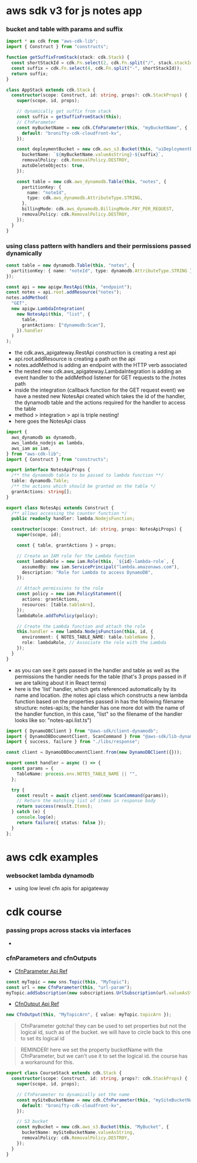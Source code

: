 # aws sdk v3 for js notes app

### bucket and table with params and suffix

```ts
import * as cdk from "aws-cdk-lib";
import { Construct } from "constructs";

function getSuffixFromStack(stack: cdk.Stack) {
  const shortStackId = cdk.Fn.select(2, cdk.Fn.split("/", stack.stackId));
  const suffix = cdk.Fn.select(4, cdk.Fn.split("-", shortStackId));
  return suffix;
}

class AppStack extends cdk.Stack {
  constructor(scope: Construct, id: string, props?: cdk.StackProps) {
    super(scope, id, props);

    // dynamically get suffix from stack
    const suffix = getSuffixFromStack(this);
    // CfnParameter
    const myBucketName = new cdk.CfnParameter(this, "myBucketName", {
      default: "bronifty-cdk-cloudfront-kv",
    });

    const deploymentBucket = new cdk.aws_s3.Bucket(this, "uiDeploymentBucket", {
      bucketName: `${myBucketName.valueAsString}-${suffix}`,
      removalPolicy: cdk.RemovalPolicy.DESTROY,
      autoDeleteObjects: true,
    });

    const table = new cdk.aws_dynamodb.Table(this, "notes", {
      partitionKey: {
        name: "noteId",
        type: cdk.aws_dynamodb.AttributeType.STRING,
      },
      billingMode: cdk.aws_dynamodb.BillingMode.PAY_PER_REQUEST,
      removalPolicy: cdk.RemovalPolicy.DESTROY,
    });
  }
}
```

### using class pattern with handlers and their permissions passed dynamically

```ts
const table = new dynamodb.Table(this, "notes", {
  partitionKey: { name: "noteId", type: dynamodb.AttributeType.STRING },
});

const api = new apigw.RestApi(this, "endpoint");
const notes = api.root.addResource("notes");
notes.addMethod(
  "GET",
  new apigw.LambdaIntegration(
    new NotesApi(this, "list", {
      table,
      grantActions: ["dynamodb:Scan"],
    }).handler
  )
);
```

- the cdk.aws_apigateway.RestApi construction is creating a rest api
- api.root.addResource is creating a path on the api
- notes.addMethod is adding an endpoint with the HTTP verb associated
- the nested new cdk.aws_apigateway.LambdaIntegration is adding an event handler to the addMethod listener for GET requests to the /notes path
- inside the integration (callback function for the GET request event) we have a nested new NotesApi created which takes the id of the handler, the dynamodb table and the actions required for the handler to access the table
- method > integration > api is triple nesting!
- here goes the NotesApi class

```ts
import {
  aws_dynamodb as dynamodb,
  aws_lambda_nodejs as lambda,
  aws_iam as iam,
} from "aws-cdk-lib";
import { Construct } from "constructs";

export interface NotesApiProps {
  /** the dynamodb table to be passed to lambda function **/
  table: dynamodb.Table;
  /** the actions which should be granted on the table */
  grantActions: string[];
}

export class NotesApi extends Construct {
  /** allows accessing the counter function */
  public readonly handler: lambda.NodejsFunction;

  constructor(scope: Construct, id: string, props: NotesApiProps) {
    super(scope, id);

    const { table, grantActions } = props;

    // Create an IAM role for the Lambda function
    const lambdaRole = new iam.Role(this, `${id}-lambda-role`, {
      assumedBy: new iam.ServicePrincipal("lambda.amazonaws.com"),
      description: "Role for Lambda to access DynamoDB",
    });

    // Attach permissions to the role
    const policy = new iam.PolicyStatement({
      actions: grantActions,
      resources: [table.tableArn],
    });
    lambdaRole.addToPolicy(policy);

    // Create the Lambda function and attach the role
    this.handler = new lambda.NodejsFunction(this, id, {
      environment: { NOTES_TABLE_NAME: table.tableName },
      role: lambdaRole, // Associate the role with the Lambda
    });
  }
}
```

- as you can see it gets passed in the handler and table as well as the permissions the handler needs for the table (that's 3 props passed in if we are talking about it in React terms)
- here is the 'list' handler, which gets referenced automatically by its name and location. (the notes api class which constructs a new lambda function based on the properties passed in has the following filename structure: notes-api.ts; the handler has one more dot with the name of the handler function, in this case, "list" so the filename of the handler looks like so: "notes-api.list.ts")

```ts
import { DynamoDBClient } from "@aws-sdk/client-dynamodb";
import { DynamoDBDocumentClient, ScanCommand } from "@aws-sdk/lib-dynamodb";
import { success, failure } from "./libs/response";

const client = DynamoDBDocumentClient.from(new DynamoDBClient({}));

export const handler = async () => {
  const params = {
    TableName: process.env.NOTES_TABLE_NAME || "",
  };

  try {
    const result = await client.send(new ScanCommand(params));
    // Return the matching list of items in response body
    return success(result.Items);
  } catch (e) {
    console.log(e);
    return failure({ status: false });
  }
};
```

# aws cdk examples

### websocket lambda dynamodb

- using low level cfn apis for apigateway

# cdk course

### passing props across stacks via interfaces

-

### cfnParameters and cfnOutputs

- [CfnParameter Api Ref](https://docs.aws.amazon.com/cdk/api/v2/docs/aws-cdk-lib.CfnParameter.html)

```ts
const myTopic = new sns.Topic(this, "MyTopic");
const url = new CfnParameter(this, "url-param");
myTopic.addSubscription(new subscriptions.UrlSubscription(url.valueAsString));
```

- [CfnOutput Api Ref](https://docs.aws.amazon.com/cdk/api/v2/docs/aws-cdk-lib.CfnOutput.html)

```ts
new CfnOutput(this, "MyTopicArn", { value: myTopic.topicArn });
```

> CfnParameter gotcha!
> they can be used to set properties but not the logical id, such as of the bucket. we will have to circle back to this one to set its logical id

> REMINDER! here we set the property bucketName with the CfnParameter, but we can't use it to set the logical id. the course has a workaround for this.

```ts
export class CourseStack extends cdk.Stack {
  constructor(scope: Construct, id: string, props?: cdk.StackProps) {
    super(scope, id, props);

    // CfnParameter to dynamically set the name
    const mySiteBucketName = new cdk.CfnParameter(this, "mySiteBucketName", {
      default: "bronifty-cdk-cloudfront-kv",
    });

    // S3 bucket
    const myBucket = new cdk.aws_s3.Bucket(this, "MyBucket", {
      bucketName: mySiteBucketName.valueAsString,
      removalPolicy: cdk.RemovalPolicy.DESTROY,
    });
  }
}
```
